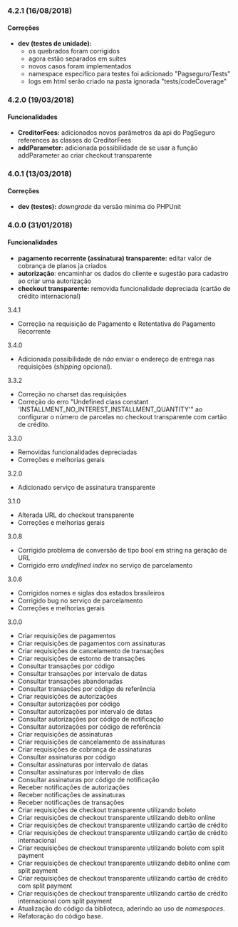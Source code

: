 ### 4.2.1 (16/08/2018)

#### Correções
- **dev (testes de unidade):**
    * os quebrados foram corrigidos
    * agora estão separados em suites
    * novos casos foram implementados
    * namespace específico para testes foi adicionado "Pagseguro/Tests"
    * logs em html serão criado na pasta ignorada "tests/codeCoverage"

### 4.2.0 (19/03/2018)

#### Funcionalidades
- **CreditorFees:** adicionados novos parâmetros da api do PagSeguro references às classes do CreditorFees
- **addParameter:** adicionada possibilidade de se usar a função addParameter ao criar checkout transparente

### 4.0.1 (13/03/2018)

#### Correções
- **dev (testes):** *downgrade* da versão mínima do PHPUnit

### 4.0.0 (31/01/2018)

#### Funcionalidades
- **pagamento recorrente (assinatura) transparente:** editar valor de cobrança de planos ja criados
- **autorização**: encaminhar os dados do cliente e sugestão para cadastro ao criar uma autorização
- **checkout transparente:** removida funcionalidade depreciada (cartão de crédito internacional)

3.4.1
- Correção na requisição de Pagamento e Retentativa de Pagamento Recorrente

3.4.0
- Adicionada possibilidade de *não* enviar o endereço de entrega nas requisições (*shipping* opcional).

3.3.2
- Correção no charset das requisições
- Correção do erro "Undefined class constant 'INSTALLMENT_NO_INTEREST_INSTALLMENT_QUANTITY'" ao configurar o número de parcelas no checkout transparente com cartão de crédito.

3.3.0
- Removidas funcionalidades depreciadas
- Correções e melhorias gerais

3.2.0
- Adicionado serviço de assinatura transparente

3.1.0
- Alterada URL do checkout transparente
- Correções e melhorias gerais

3.0.8
- Corrigido problema de conversão de tipo bool em string na geração de URL
- Corrigido erro *undefined index* no serviço de parcelamento

3.0.6
- Corrigidos nomes e siglas dos estados brasileiros
- Corrigido bug no serviço de parcelamento
- Correções e melhorias gerais

3.0.0
 - Criar requisições de pagamentos
 - Criar requisições de pagamentos com assinaturas
 - Criar requisições de cancelamento de transações
 - Criar requisições de estorno de transações
 - Consultar transações por código
 - Consultar transações por intervalo de datas
 - Consultar transações abandonadas
 - Consultar transações por código de referência
 - Criar requisições de autorizações
 - Consultar autorizações por código
 - Consultar autorizações por intervalo de datas
 - Consultar autorizações por código de notificação
 - Consultar autorizações por código de referência 
 - Criar requisições de assinaturas
 - Criar requisições de cancelamento de assinaturas
 - Criar requisições de cobrança de assinaturas
 - Consultar assinaturas por código
 - Consultar assinaturas por intervalo de datas
 - Consultar assinaturas por intervalo de dias
 - Consultar assinaturas por código de notificação
 - Receber notificações de autorizações
 - Receber notificações de assinaturas
 - Receber notificações de transações
 - Criar requisições de checkout transparente utilizando boleto
 - Criar requisições de checkout transparente utilizando debito online
 - Criar requisições de checkout transparente utilizando cartão de crédito
 - Criar requisições de checkout transparente utilizando cartão de crédito internacional
 - Criar requisições de checkout transparente utilizando boleto com split payment
 - Criar requisições de checkout transparente utilizando debito online com split payment
 - Criar requisições de checkout transparente utilizando cartão de crédito com split payment
 - Criar requisições de checkout transparente utilizando cartão de crédito internacional com split payment
 - Atualização do código da biblioteca, aderindo ao uso de *namespaces*.
 - Refatoração do código base.
